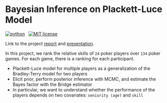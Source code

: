 # Bayesian Inference on Plackett-Luce Model
<p>
    <a href="https://cran.r-project.org/package=Seurat">
        <img src="https://www.r-pkg.org/badges/version/Seurat"
            alt="python"></a> &nbsp;
    <a href="https://opensource.org/licenses/MIT">
        <img src="https://img.shields.io/badge/license-MIT-brightgreen.svg"
            alt="MIT license"></a> &nbsp;
</p>

Link to the project [report](__report__/report.pdf) and [presentation](__presentation__/presentation.pdf). 

In this project, we rank the relative skills of `24` poker players over `134` poker games. For each game, there is a ranking for each participant. 
- Plackett-Luce model for multiple players as a generalization of the Bradley-Terry model for two players
- Elicit prior, perform posterior inference with MCMC, and estimate the Bayes factor with the Bridge estimator
- In particular, we want to understand whether the performance of the players depends on two covariates: `seniority (age)` and `skill`
